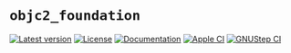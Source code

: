 # `objc2_foundation`

[![Latest version](https://badgen.net/crates/v/objc2_foundation)](https://crates.io/crates/objc2_foundation)
[![License](https://badgen.net/badge/license/MIT/blue)](../LICENSE.txt)
[![Documentation](https://docs.rs/objc2_foundation/badge.svg)](https://docs.rs/objc2_foundation/)
[![Apple CI](https://github.com/madsmtm/objc2/actions/workflows/apple.yml/badge.svg)](https://github.com/madsmtm/objc2/actions/workflows/apple.yml)
[![GNUStep CI](https://github.com/madsmtm/objc2/actions/workflows/gnustep.yml/badge.svg)](https://github.com/madsmtm/objc2/actions/workflows/gnustep.yml)
